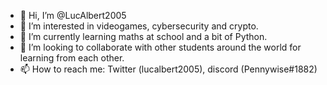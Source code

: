 - 👋 Hi, I’m @LucAlbert2005
- 👀 I’m interested in videogames, cybersecurity and crypto.
- 🌱 I’m currently learning maths at school and a bit of Python.
- 💞️ I’m looking to collaborate with other students around the world for learning from each other.
- 📫 How to reach me: Twitter (lucalbert2005), discord (Pennywise#1882)

<!---
LucAlbert2005/LucAlbert2005 is a ✨ special ✨ repository because its `README.md` (this file) appears on your GitHub profile.
You can click the Preview link to take a look at your changes.
--->

